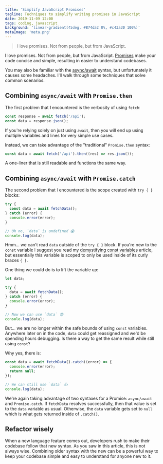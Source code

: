 ```yaml
---
title: 'Simplify JavaScript Promises'
tagline: Techniques to simplify writing promises in JavaScript
date: 2019-11-09 12:00
tags: coding, javascript
background: 'linear-gradient(45deg, #874da2 0%, #c43a30 100%)'
metaImage: 'meta.png'
---
```


> I love promises. Not from people, but from JavaScript.

I love promises. Not from people, but from JavaScript. [Promises](https://developer.mozilla.org/en-US/docs/Web/JavaScript/Reference/Global_Objects/Promise) make your code concise and simple, resulting in easier to understand codebases.

You may also be familiar with the [async/await](https://developer.mozilla.org/en-US/docs/Learn/JavaScript/Asynchronous/Async_await) syntax, but unfortunately it causes some headaches. I'll walk through some techniques that solve common scenarios.

## Combining `async/await` with `Promise.then`

The first problem that I encountered is the verbosity of using `fetch`:

```js
const response = await fetch('/api');
const data = response.json();
```

If you're relying solely on just using `await`, then you will end up using multiple variables and lines for very simple use cases.

Instead, we can take advantage of the "traditional" `Promise.then` syntax:

```js
const data = await fetch('/api').then((res) => res.json());
```

A one-liner that is still readable and functions the same way.

## Combining `async/await` with `Promise.catch`

The second problem that I encountered is the scope created with `try { }` blocks:

```js
try {
  const data = await fetchData();
} catch (error) {
  console.error(error);
}

// Oh no, `data` is undefined 😱
console.log(data);
```

Hmm... we can't read `data` outside of the `try { }` block. If you're new to the `const` variable I suggest you read my [demystifying const variables](/blog/javascript-const) article, but essentially this variable is scoped to only be used inside of its curly braces `{ }`.

One thing we could do is to lift the variable up:

```js
let data;

try {
  data = await fetchData();
} catch (error) {
  console.error(error);
}

// Now we can use `data` 😎
console.log(data);
```

But... we are no longer within the safe bounds of using `const` variables. Anywhere later on in the code, `data` could get reassigned and we'd be spending hours debugging. Is there a way to get the same result while still using `const`?

Why yes, there is:

```js
const data = await fetchData().catch((error) => {
  console.error(error);
  return null;
});

// We can still use `data` 👍
console.log(data);
```

We're again taking advantage of two syntaxes for a Promise: `async/await` and `Promise.catch`. If `fetchData` resolves successfully, then that value is set to the `data` variable as usual. Otherwise, the `data` variable gets set to `null` which is what gets returned inside of `.catch()`.

## Refactor wisely

When a new language feature comes out, developers rush to make their codebase follow that new syntax. As you saw in this article, this is not always wise. Combining older syntax with the new can be a powerful way to keep your codebase simple and easy to understand for anyone new to it.
